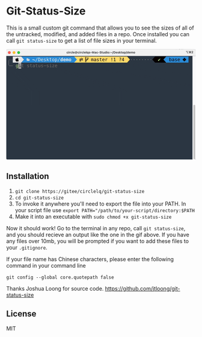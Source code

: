 # Git-Status-Size

This is a small custom git command that allows you to see the sizes of all of the untracked, modified, and added files in a repo. Once installed you can call `git status-size` to get a list of file sizes in your terminal.

<p align="center"><img src="example.gif?raw=true"/></p>

## Installation

1. `git clone https://gitee/circlelq/git-status-size`
2. `cd git-status-size`
3. To invoke it anywhere you'll need to export the file into your PATH. In your script file use `export PATH="/path/to/your-script/directory:$PATH`
4. Make it into an executable with `sudo chmod +x git-status-size`

Now it should work! Go to the terminal in any repo, call `git status-size`, and you should recieve an output like the one in the gif above. If you have any files over 10mb, you will be prompted if you want to add these files to your `.gitignore`.

If your file name has Chinese characters, please enter the following command in your command line 

```shell
git config --global core.quotepath false
```

Thanks Joshua Loong for source code. https://github.com/jtloong/git-status-size

## License

MIT
